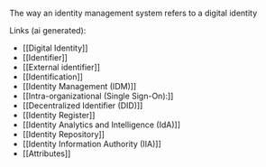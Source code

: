 The way an identity management system refers to a digital identity

Links (ai generated):
 - [[Digital Identity]]
 - [[Identifier]]
 - [[External identifier]]
 - [[Identification]]
 - [[Identity Management (IDM)]]
 - [[Intra-organizational (Single Sign-On):]]
 - [[Decentralized Identifier (DID)]]
 - [[Identity Register]]
 - [[Identity Analytics and Intelligence (IdA)]]
 - [[Identity Repository]]
 - [[Identity Information Authority (IIA)]]
 - [[Attributes]]
